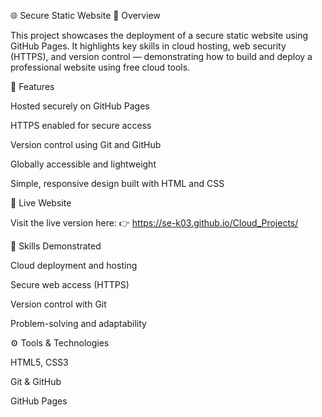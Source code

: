 🌐 Secure Static Website
📘 Overview

This project showcases the deployment of a secure static website using GitHub Pages.
It highlights key skills in cloud hosting, web security (HTTPS), and version control — demonstrating how to build and deploy a professional website using free cloud tools.


🚀 Features

Hosted securely on GitHub Pages

HTTPS enabled for secure access

Version control using Git and GitHub

Globally accessible and lightweight

Simple, responsive design built with HTML and CSS

🔗 Live Website

Visit the live version here:
👉 https://se-k03.github.io/Cloud_Projects/


🧠 Skills Demonstrated

Cloud deployment and hosting

Secure web access (HTTPS)

Version control with Git

Problem-solving and adaptability


⚙️ Tools & Technologies

HTML5, CSS3

Git & GitHub

GitHub Pages
